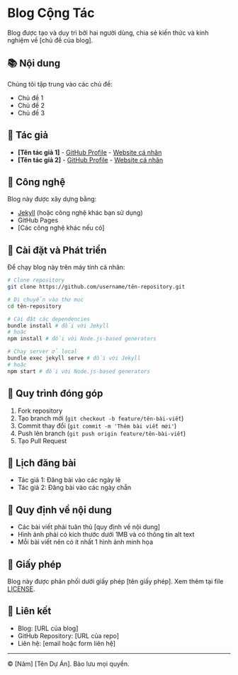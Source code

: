 # Blog Cộng Tác 

Blog được tạo và duy trì bởi hai người dùng, chia sẻ kiến thức và kinh nghiệm về [chủ đề của blog].

## 📚 Nội dung

Chúng tôi tập trung vào các chủ đề:
- Chủ đề 1
- Chủ đề 2
- Chủ đề 3

## 👥 Tác giả

- **[Tên tác giả 1]** - [GitHub Profile](https://github.com/username1) - [Website cá nhân](https://website1.com)
- **[Tên tác giả 2]** - [GitHub Profile](https://github.com/username2) - [Website cá nhân](https://website2.com)

## 🔧 Công nghệ

Blog này được xây dựng bằng:
- [Jekyll](https://jekyllrb.com/) (hoặc công nghệ khác bạn sử dụng)
- GitHub Pages
- [Các công nghệ khác nếu có]

## 🚀 Cài đặt và Phát triển

Để chạy blog này trên máy tính cá nhân:

```bash
# Clone repository
git clone https://github.com/username/tên-repository.git

# Di chuyển vào thư mục
cd tên-repository

# Cài đặt các dependencies
bundle install # đối với Jekyll
# hoặc
npm install # đối với Node.js-based generators

# Chạy server ở local
bundle exec jekyll serve # đối với Jekyll
# hoặc
npm start # đối với Node.js-based generators
```

## 📝 Quy trình đóng góp

1. Fork repository
2. Tạo branch mới (`git checkout -b feature/tên-bài-viết`)
3. Commit thay đổi (`git commit -m 'Thêm bài viết mới'`)
4. Push lên branch (`git push origin feature/tên-bài-viết`)
5. Tạo Pull Request

## 📅 Lịch đăng bài

- Tác giả 1: Đăng bài vào các ngày lẻ
- Tác giả 2: Đăng bài vào các ngày chẵn

## 📌 Quy định về nội dung

- Các bài viết phải tuân thủ [quy định về nội dung]
- Hình ảnh phải có kích thước dưới 1MB và có thông tin alt text
- Mỗi bài viết nên có ít nhất 1 hình ảnh minh họa

## 📄 Giấy phép

Blog này được phân phối dưới giấy phép [tên giấy phép]. Xem thêm tại file [LICENSE](LICENSE).

## 🔗 Liên kết

- Blog: [URL của blog]
- GitHub Repository: [URL của repo]
- Liên hệ: [email hoặc form liên hệ]

---

&copy; [Năm] [Tên Dự Án]. Bảo lưu mọi quyền.
